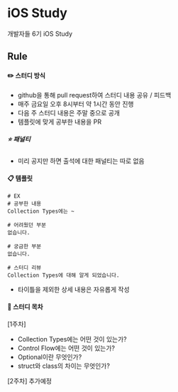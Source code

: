 # iOS Study

개발자들 6기 iOS Study

## Rule

#### ✏️ 스터디 방식
- github을 통해 pull request하여 스터디 내용 공유 / 피드백
- 매주 금요일 오후 8시부터 약 1시간 동안 진행
- 다음 주 스터디 내용은 주말 중으로 공개
- 템플릿에 맞게 공부한 내용을 PR

##### ⭐️ 패널티
- 미리 공지만 하면 출석에 대한 패널티는 따로 없음

#### 📋 템플릿
```
# EX
# 공부한 내용
Collection Types에는 ~

# 어려웠던 부분
없습니다.

# 궁금한 부분
없습니다.

# 스터디 리뷰
Collection Types에 대해 알게 되었습니다.

```
- 타이틀을 제외한 상세 내용은 자유롭게 작성

#### 📌 스터디 목차
[1주차]
- Collection Types에는 어떤 것이 있는가?
- Control Flow에는 어떤 것이 있는가?
- Optional이란 무엇인가?
- struct와 class의 차이는 무엇인가?

[2주차]
추가예정
